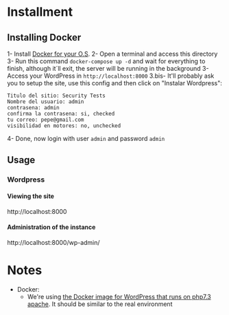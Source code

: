 
# Installment

## Installing Docker
1- Install [Docker for your O.S](https://docs.docker.com/get-docker/).
2- Open a terminal and access this directory 
3- Run this command `docker-compose up -d`  and wait for everything to finish, although it´ll exit, the server will be running in the background
3- Access your WordPress in `http://localhost:8000`
3.bis- It'll probably ask you to setup the site, use this config and then click on "Instalar Wordpress":
```
Titulo del sitio: Security Tests
Nombre del usuario: admin
contrasena: admin
confirma la contrasena: si, checked
tu correo: pepe@gmail.com
visibilidad en motores: no, unchecked
```
4- Done, now login with user `admin` and password `admin`


## Usage

### Wordpress

#### Viewing the site
http://localhost:8000

#### Administration of the instance
http://localhost:8000/wp-admin/



# Notes

- Docker: 
  - We're using [the Docker image for WordPress that runs on php7.3 apache](https://github.com/docker-library/wordpress/blob/master/php7.3/apache/Dockerfile). It should be similar to the real environment